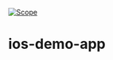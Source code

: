 [![Scope](https://app.scope.dev/api/badge/b1d15c58-ccd4-4370-8663-b943fcf7e7ad/default)](https://app.scope.dev/external/v1/inspect/f0a213f0-b550-4bb0-a651-c1d5b9eff041/b1d15c58-ccd4-4370-8663-b943fcf7e7ad/default)

# ios-demo-app